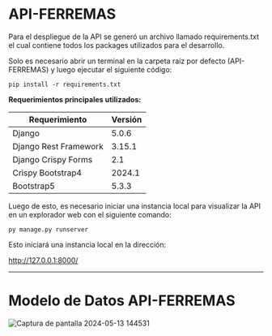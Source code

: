 # API-FERREMAS

Para el despliegue de la API se generó un archivo llamado requirements.txt el cual contiene todos los packages utilizados para el desarrollo.

Solo es necesario abrir un terminal en la carpeta raíz por defecto (API-FERREMAS) y luego ejecutar el siguiente código:

```
pip install -r requirements.txt
```

**Requerimientos principales utilizados:**

| Requerimiento     | Versión |
| ---    | --- |
| Django | 5.0.6 |
| Django Rest Framework | 3.15.1 |
| Django Crispy Forms     | 2.1 |
| Crispy Bootstrap4      | 2024.1 |
| Bootstrap5 | 5.3.3 |

Luego de esto, es necesario iniciar una instancia local para visualizar la API en un explorador web con el siguiente comando:

```
py manage.py runserver
```

Esto iniciará una instancia local en la dirección:

http://127.0.0.1:8000/

-----------------------

# Modelo de Datos API-FERREMAS

![Captura de pantalla 2024-05-13 144531](https://github.com/Rustyy02/API-FERREMAS/assets/101838192/6118a1ad-2a9c-45db-9076-9c8cdc6e3800)
